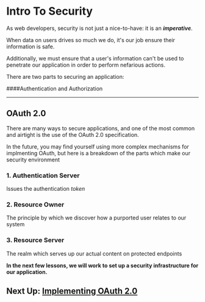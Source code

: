 # Intro To Security

As web developers, security is not just a nice-to-have: it is an ***imperative***.

When data on users drives so much we do, it's our job ensure their information is safe.

Additionally, we must ensure that a user's information can't be used to penetrate our application in order to perform nefarious actions.

There are two parts to securing an application:

####Authentication and Authorization

---
## OAuth 2.0

There are many ways to secure applications, 
and one of the most common and airtight is the use of the OAuth 2.0 specification.

In the future, you may find yourself using more complex mechanisms for implmenting OAuth, 
but here is a breakdown of the parts which make our security environment

### 1. Authentication Server 
Issues the authentication *token*
### 2. Resource Owner
The principle by which we discover how a purported user relates to our system
### 3. Resource Server
The realm which serves up our actual content on protected endpoints

**In the next few lessons, we will work to set up a security infrastructure for our application.**

## Next Up: [Implementing OAuth 2.0](18-implementing-oauth.md)

